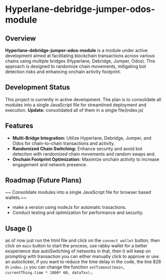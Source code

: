 # Hyperlane-debridge-jumper-odos-module

## Overview
**Hyperlane-debridge-jumper-odos-module** is a module under active development aimed at facilitating blockchain transactions across various chains using multiple bridges (Hyperlane, Debridge, Jumper, Odos). This approach is designed to randomize chain movements, mitigating bot detection risks and enhancing onchain activity footprint.

## Development Status
This project is currently in active development. The plan is to consolidate all modules into a single JavaScript file for streamlined deployment and execution.
**Update:** consolidated all of them in a single file(index.js)
## Features
- **Multi-Bridge Integration:** Utilize Hyperlane, Debridge, Jumper, and Odos for chain-to-chain transactions and activity.
- **Randomized Chain Switching:** Enhance security and avoid bot detection with randomized chain movements and random swaps and.
- **Onchain Footprint Optimization:** Maximize onchain activity to increase engagement and network presence.

## Roadmap (Future Plans)
~~ Consolidate modules into a single JavaScript file for browser based wallets.~~
- make a version using nodeJs for automatic trasactions.
- Conduct testing and optimization for performance and security.

## Usage ()
as of now just run the html file and click on the `connect wallet` button, then click on `main` button to start the process, use rabby wallet for a better exxperience due autoSwitching of networks in that, then it will keep on prompting with transaction you can either manually click to approve or use an autoclicker, if you want to reduce the time delay in the code, the line 828 in `index.js` you can change the function `setTimeout(main, currentThing.time * 1000* 60, dataTxx);`.    
